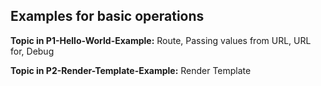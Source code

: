 
## Examples for basic operations

**Topic in P1-Hello-World-Example:** Route, Passing values from URL, URL for, Debug

**Topic in P2-Render-Template-Example:** Render Template

